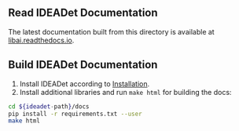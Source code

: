 ## Read IDEADet Documentation
The latest documentation built from this directory is available at [libai.readthedocs.io]().


## Build IDEADet Documentation
1. Install IDEADet according to [Installation]().
2. Install additional libraries and run `make html` for building the docs:
```bash
cd ${ideadet-path}/docs
pip install -r requirements.txt --user
make html
```
